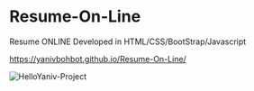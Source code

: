 # Resume-On-Line
Resume ONLINE Developed in HTML/CSS/BootStrap/Javascript

 https://yanivbohbot.github.io/Resume-On-Line/

![HelloYaniv-Project](https://user-images.githubusercontent.com/48159579/88533327-cadfb700-d00e-11ea-996a-d9edffb06651.png)
